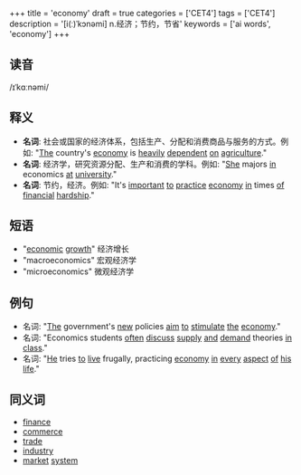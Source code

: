 +++
title = 'economy'
draft = true
categories = ['CET4']
tags = ['CET4']
description = '[i(ː)ˈkɔnəmi] n.经济；节约，节省'
keywords = ['ai words', 'economy']
+++

## 读音
/ɪˈkɑːnəmi/

## 释义
- **名词**: 社会或国家的经济体系，包括生产、分配和消费商品与服务的方式。例如: "[The](/post/the/) country's [economy](/post/economy/) is [heavily](/post/heavily/) [dependent](/post/dependent/) [on](/post/on/) [agriculture](/post/agriculture/)."
- **名词**: 经济学，研究资源分配、生产和消费的学科。例如: "[She](/post/she/) majors [in](/post/in/) economics [at](/post/at/) [university](/post/university/)."
- **名词**: 节约，经济。例如: "It's [important](/post/important/) [to](/post/to/) [practice](/post/practice/) [economy](/post/economy/) [in](/post/in/) times [of](/post/of/) [financial](/post/financial/) [hardship](/post/hardship/)."

## 短语
- "[economic](/post/economic/) [growth](/post/growth/)" 经济增长
- "macroeconomics" 宏观经济学
- "microeconomics" 微观经济学

## 例句
- 名词: "[The](/post/the/) government's [new](/post/new/) policies [aim](/post/aim/) [to](/post/to/) [stimulate](/post/stimulate/) [the](/post/the/) [economy](/post/economy/)."
- 名词: "Economics students [often](/post/often/) [discuss](/post/discuss/) [supply](/post/supply/) [and](/post/and/) [demand](/post/demand/) theories [in](/post/in/) [class](/post/class/)."
- 名词: "[He](/post/he/) tries [to](/post/to/) [live](/post/live/) frugally, practicing [economy](/post/economy/) [in](/post/in/) [every](/post/every/) [aspect](/post/aspect/) [of](/post/of/) [his](/post/his/) [life](/post/life/)."

## 同义词
- [finance](/post/finance/)
- [commerce](/post/commerce/)
- [trade](/post/trade/)
- [industry](/post/industry/)
- [market](/post/market/) [system](/post/system/)
